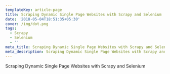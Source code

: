 ```yaml
---
templateKey: article-page
title: Scraping Dynamic Single Page Websites with Scrapy and Selenium
date: '2018-05-04T18:51:35+05:30'
cover: /img/dot.png
tags:
  - Scrapy
  - Selenium
  - ''
meta_title: Scraping Dynamic Single Page Websites with Scrapy and Selenium
meta_description: Scraping Dynamic Single Page Websites with Scrapy and Selenium
---
```

Scraping Dynamic Single Page Websites with Scrapy and Selenium
